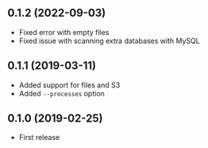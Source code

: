 ## 0.1.2 (2022-09-03)

- Fixed error with empty files
- Fixed issue with scanning extra databases with MySQL

## 0.1.1 (2019-03-11)

- Added support for files and S3
- Added `--processes` option

## 0.1.0 (2019-02-25)

- First release
